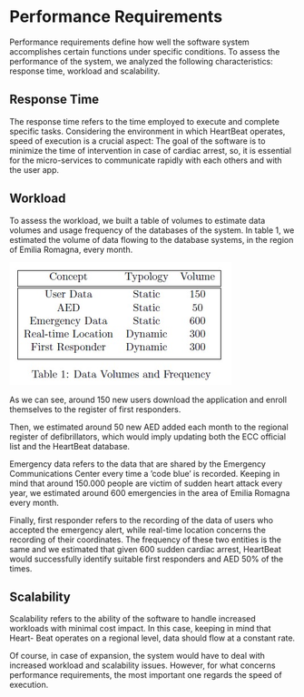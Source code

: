 # Performance Requirements

Performance requirements define how well the software system accomplishes certain functions under specific conditions. 
To assess the performance of the system, we analyzed the following characteristics: response time, workload and scalability.

## Response Time

The response time refers to the time employed to execute and complete specific tasks. Considering the environment in which HeartBeat operates, speed of execution is a crucial aspect:
The goal of the software is to minimize the time of intervention in case of cardiac arrest, so, it is essential for the micro-services to communicate rapidly with each others and with the user app.

## Workload

To assess the workload, we built a table of volumes to estimate data volumes and usage frequency of the databases of the system. 
In table 1, we estimated the volume of data flowing to the database systems, in the region of Emilia Romagna, every month.

![Table of Volumes](volumes.jpg)

As we can see, around 150 new users download the application and enroll themselves to the register of first responders.

Then, we estimated around 50 new AED added each month to the regional register of defibrillators, which would imply updating both the ECC official list and the HeartBeat database.

Emergency data refers to the data that are shared by the Emergency Communications Center every time a ’code blue’ is recorded. Keeping in mind that around 150.000 people are victim of sudden heart attack every year, we estimated around 600 emergencies in the area of Emilia Romagna every month.

Finally, first responder refers to the recording of the data of users who accepted the emergency alert, while real-time location concerns the recording of their coordinates. 
The frequency of these two entities is the same and we estimated that given 600 sudden cardiac arrest, HeartBeat would
successfully identify suitable first responders and AED 50% of the times.

## Scalability

Scalability refers to the ability of the software to handle increased workloads with minimal cost impact. In this case, keeping in mind that Heart- Beat operates on a regional level, data should flow at a constant rate.

Of course, in case of expansion, the system would have to deal with increased workload and scalability issues. 
However, for what concerns performance requirements, the most important one regards the speed of execution.